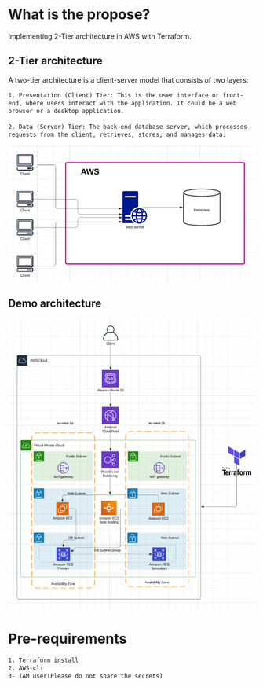 # What is the propose?
Implementing 2-Tier architecture in AWS with Terraform.

## 2-Tier architecture
A two-tier architecture is a client-server model that consists of two layers:

    1. Presentation (Client) Tier: This is the user interface or front-end, where users interact with the application. It could be a web browser or a desktop application.

    2. Data (Server) Tier: The back-end database server, which processes requests from the client, retrieves, stores, and manages data.

![2-Tier architecture](images/2-tier-architecture.png)

## Demo architecture

![main architecture](images/architecture-main.png)

# Pre-requirements
    1. Terraform install
    2. AWS-cli
    3- IAM user(Please do not share the secrets)
